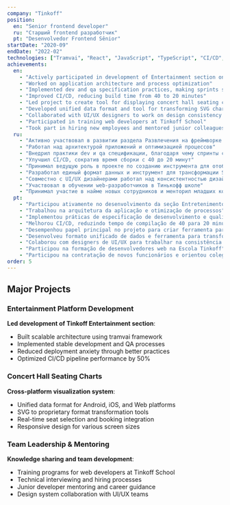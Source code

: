 ```yaml
---
company: "Tinkoff"
position:
  en: "Senior frontend developer"
  ru: "Старший frontend разработчик"
  pt: "Desenvolvedor Frontend Sênior"
startDate: "2020-09"
endDate: "2022-02"
technologies: ["Tramvai", "React", "JavaScript", "TypeScript", "CI/CD", "SVG", "Android", "iOS", "Web"]
achievements:
  en:
    - "Actively participated in development of Entertainment section on tramvai framework"
    - "Worked on application architecture and process optimization"
    - "Implemented dev and qa specification practices, making sprints stable and reducing release anxiety"
    - "Improved CI/CD, reducing build time from 40 to 20 minutes"
    - "Led project to create tool for displaying concert hall seating charts on Android, iOS, and Web platforms"
    - "Developed unified data format and tool for transforming SVG charts into new format"
    - "Collaborated with UI/UX designers to work on design consistency across applications"
    - "Participated in training web developers at Tinkoff School"
    - "Took part in hiring new employees and mentored junior colleagues"
  ru:
    - "Активно участвовал в развитии раздела Развлечения на фреймворке tramvai"
    - "Работал над архитектурой приложений и оптимизацией процессов"
    - "Внедрил практики dev и qa спецификации, благодаря чему спринты стали стабильными и снизилась нервозность релизов"
    - "Улучшил CI/CD, сократив время сборки с 40 до 20 минут"
    - "Принимал ведущую роль в проекте по созданию инструмента для отображения схем концертных залов на платформах Android, iOS и Web"
    - "Разработал единый формат данных и инструмент для трансформации SVG-схем в новый формат"
    - "Совместно с UI/UX дизайнерами работал над консистентностью дизайна приложений"
    - "Участвовал в обучении web-разработчиков в Тинькофф школе"
    - "Принимал участие в найме новых сотрудников и менторил младших коллег"
  pt:
    - "Participou ativamente no desenvolvimento da seção Entretenimento no framework tramvai"
    - "Trabalhou na arquitetura da aplicação e otimização de processos"
    - "Implementou práticas de especificação de desenvolvimento e qualidade, tornando sprints estáveis e reduzindo ansiedade de lançamentos"
    - "Melhorou CI/CD, reduzindo tempo de compilação de 40 para 20 minutos"
    - "Desempenhou papel principal no projeto para criar ferramenta para exibir mapas de assentos de salas de concerto nas plataformas Android, iOS e Web"
    - "Desenvolveu formato unificado de dados e ferramenta para transformar gráficos SVG no novo formato"
    - "Colaborou com designers de UI/UX para trabalhar na consistência do design em todas as aplicações"
    - "Participou na formação de desenvolvedores web na Escola Tinkoff"
    - "Participou na contratação de novos funcionários e orientou colegas júniores"
order: 5
---
```


## Major Projects

### Entertainment Platform Development
**Led development of Tinkoff Entertainment section**:
- Built scalable architecture using tramvai framework
- Implemented stable development and QA processes
- Reduced deployment anxiety through better practices
- Optimized CI/CD pipeline performance by 50%

### Concert Hall Seating Charts
**Cross-platform visualization system**:
- Unified data format for Android, iOS, and Web platforms
- SVG to proprietary format transformation tools
- Real-time seat selection and booking integration
- Responsive design for various screen sizes

### Team Leadership & Mentoring
**Knowledge sharing and team development**:
- Training programs for web developers at Tinkoff School
- Technical interviewing and hiring processes
- Junior developer mentoring and career guidance
- Design system collaboration with UI/UX teams
